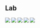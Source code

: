 ## Lab
<img src="https://i.ibb.co/nmVHYLq/0001.jpg"></img>
<img src="https://i.ibb.co/r4G3qyM/0002.jpg"></img>
<img src="https://i.ibb.co/S6YgQQk/0003.jpg"></img>
<img src="https://i.ibb.co/0YmtXRz/0004.jpg"></img>
<img src="https://i.ibb.co/4gN8Fvf/0005.jpg"></img>
